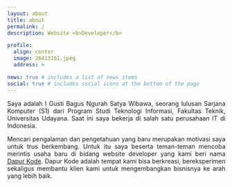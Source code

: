 ```yaml
---
layout: about
title: about
permalink: /
description: Website <b>Developer</b>

profile:
  align: center
  image: 26413161.jpeg
  address: >

news: true # includes a list of news items
social: true # includes social icons at the bottom of the page
---
```


<p style="text-align: justify;">Saya adalah I Gusti Bagus Ngurah Satya Wibawa, seorang lulusan Sarjana Komputer (S1) dari Program Studi Teknologi Informasi, Fakultas Teknik, Universitas Udayana. Saat ini saya bekerja di salah satu perusahaan IT di Indonesia.</p>
<p style="text-align: justify;">Mencari pengalaman dan pengetahuan yang baru merupakan motivasi saya untuk trus berkembang. Untuk itu saya beserta teman-teman mencoba merintis usaha baru di bidang website developer yang kami beri nama <a href="https://github.com/dapurkode-com">Dapur Kode</a>. Dapur Kode adalah tempat kami bisa berkreasi, bereksperimen sekaligus membantu klien kami untuk mengembangkan bisnisnya ke arah yang lebih baik.</p>
